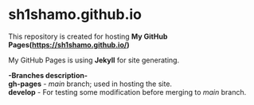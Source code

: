 # sh1shamo.github.io  
This repository is created for hosting **My GitHub Pages(https://sh1shamo.github.io/)**  
  
My GitHub Pages is using **Jekyll** for site generating.  
  
**-Branches description-**  
**gh-pages** - _main_ branch; used in hosting the site.  
**develop** - For testing some modification before merging to _main_ branch.
